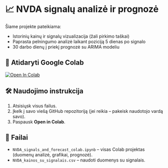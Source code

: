 # 📈 NVDA signalų analizė ir prognozė

Šiame projekte pateikiama:

- Istorinių kainų ir signalų vizualizacija (žali pirkimo taškai)
- Paprasta pelningumo analizė laikant poziciją 5 dienas po signalo
- 30 darbo dienų į priekį prognozė su ARIMA modeliu

## 🚀 Atidaryti Google Colab

[![Open In Colab](https://colab.research.google.com/assets/colab-badge.svg)](https://colab.research.google.com/github/GiedriusDapsys/nvda-signals-project/blob/main/NVDA_signals_and_forecast_colab.ipynb)

## 🛠️ Naudojimo instrukcija

1. Atsisiųsk visus failus.
2. Įkelk į savo viešą GitHub repozitoriją (jei reikia – pakeisk naudotojo vardą savo).
3. Paspausk **Open in Colab**.

## 📂 Failai

- `NVDA_signals_and_forecast_colab.ipynb` – visas Colab projektas (duomenų analizė, grafikai, prognozė).
- `NVDA_kainos_su_signalais.csv` – naudoti duomenys su signalais.
